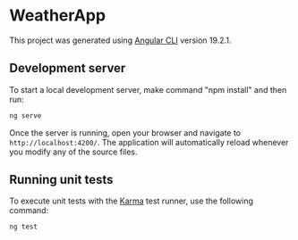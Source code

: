 # WeatherApp

This project was generated using [Angular CLI](https://github.com/angular/angular-cli) version 19.2.1.

## Development server

To start a local development server, 
make command "npm install" and then run:

```bash
ng serve
```

Once the server is running, open your browser and navigate to `http://localhost:4200/`. The application will automatically reload whenever you modify any of the source files.

## Running unit tests

To execute unit tests with the [Karma](https://karma-runner.github.io) test runner, use the following command:

```bash
ng test
```

